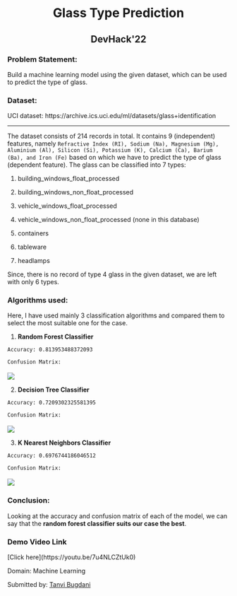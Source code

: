 <h1 align="center"> Glass Type Prediction </h1>
<h2 align="center"> DevHack'22 </h2>
<h3> Problem Statement:</h3>
Build a machine learning model using the given dataset, which can be used to predict the type of glass.

<h3> Dataset:</h3>
UCI dataset: https://archive.ics.uci.edu/ml/datasets/glass+identification

<hr>

The dataset consists of 214 records in total. It contains 9 (independent) features, namely `Refractive Index (RI), Sodium (Na), Magnesium (Mg), Aluminium (Al), Silicon (Si), Potassium (K), Calcium (Ca), Barium (Ba), and Iron (Fe)` based on which we have to predict the type of glass (dependent feature). The glass can be classified into 7 types:  

1. building_windows_float_processed

2. building_windows_non_float_processed

3. vehicle_windows_float_processed

4. vehicle_windows_non_float_processed (none in this database)

5. containers

6. tableware

7. headlamps

Since, there is no record of type 4 glass in the given dataset, we are left with only 6 types.

<h3> Algorithms used: </h3>
Here, I have used mainly 3 classification algorithms and compared them to select the most suitable one for the case.

1. **Random Forest Classifier**

`Accuracy: 0.813953488372093`

`Confusion Matrix:`
<br><br>
<img src = "../main/Machine learning/Tanvi Bugdani/images/rf_cm.PNG">

2. **Decision Tree Classifier**

`Accuracy: 0.7209302325581395`

`Confusion Matrix:`
<br><br>
<img src = "../main/Machine learning/Tanvi Bugdani/images/dt_cm.PNG">

3. **K Nearest Neighbors Classifier**

`Accuracy: 0.6976744186046512`

`Confusion Matrix: `
<br><br>
<img src = "../main/Machine learning/Tanvi Bugdani/images/knn_cm.PNG">
<h3> Conclusion: </h3>

Looking at the accuracy and confusion matrix of each of the model, we can say that the **random forest classifier suits our case the best**.

<h3> Demo Video Link </h3>
[Click here](https://youtu.be/7u4NLCZtUk0)

Domain: Machine Learning

Submitted by: [Tanvi Bugdani](https://github.com/tanvi355)
